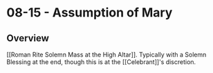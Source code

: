 # 08-15 - Assumption of Mary

## Overview
[[Roman Rite Solemn Mass at the High Altar]]. Typically with a Solemn Blessing at the end, though this is at the [[Celebrant]]'s discretion.
